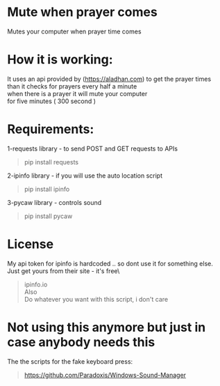 # Mute when prayer comes
 Mutes your computer when prayer time comes

# How it is working:
 It uses an api provided by (https://aladhan.com) to get the prayer times \
 than it checks for prayers every half a minute \
 when there is a prayer it will mute your computer \
 for five minutes ( 300 second )

# Requirements:
1-requests library - to send POST and GET requests to APIs
>pip install requests

2-ipinfo library - if you will use the auto location script
>pip install ipinfo

3-pycaw library - controls sound
>pip install pycaw


# License 
My api token for ipinfo is hardcoded .. so dont use it for something else.\
Just get yours from their site - it's free\
>ipinfo.io\
Also\
>Do whatever you want with this script, i don't care

# Not using this anymore but just in case anybody needs this
The the scripts for the fake keyboard press:
>https://github.com/Paradoxis/Windows-Sound-Manager